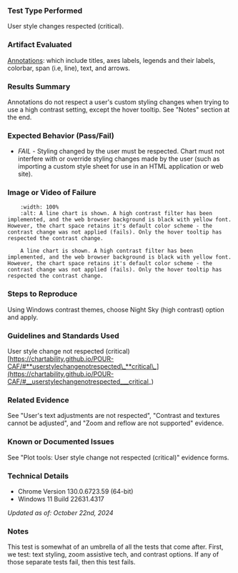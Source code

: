 ### Test Type Performed

User style changes respected (critical).

### Artifact Evaluated

[Annotations](https://docs.bokeh.org/en/latest/docs/user_guide/interaction.html): which include titles, axes labels, legends and their labels, colorbar, span (i.e, line), text, and arrows.

### Results Summary

Annotations do not respect a user's custom styling changes when trying to use a high contrast setting, except the hover tooltip. See "Notes" section at the end.

### Expected Behavior (Pass/Fail)

- _FAIL_ - Styling changed by the user must be respected. Chart must not interfere with or override styling changes made by the user (such as importing a custom style sheet for use in an HTML application or web site).

### Image or Video of Failure

```{figure} ./assets/annotations_contrast-texture-adjustments.png
    :width: 100%
    :alt: A line chart is shown. A high contrast filter has been implemented, and the web browser background is black with yellow font. However, the chart space retains it's default color scheme - the contrast change was not applied (fails). Only the hover tooltip has respected the contrast change.

    A line chart is shown. A high contrast filter has been implemented, and the web browser background is black with yellow font. However, the chart space retains it's default color scheme - the contrast change was not applied (fails). Only the hover tooltip has respected the contrast change.
```

### Steps to Reproduce

Using Windows contrast themes, choose Night Sky (high contrast) option and apply.

### Guidelines and Standards Used

User style change not respected (critical) [https://chartability.github.io/POUR-CAF/#**userstylechangenotrespected\_**critical\_](https://chartability.github.io/POUR-CAF/#__userstylechangenotrespected___critical_)

### Related Evidence

See "User's text adjustments are not respected", "Contrast and textures cannot be adjusted", and "Zoom and reflow are not supported" evidence.

### Known or Documented Issues

See "Plot tools: User style change not respected (critical)" evidence forms.

### Technical Details

- Chrome Version 130.0.6723.59 (64-bit)
- Windows 11 Build 22631.4317

_Updated as of: October 22nd, 2024_

### Notes

This test is somewhat of an umbrella of all the tests that come after. First, we test: text styling, zoom assistive tech, and contrast options. If any of those separate tests fail, then this test fails.
